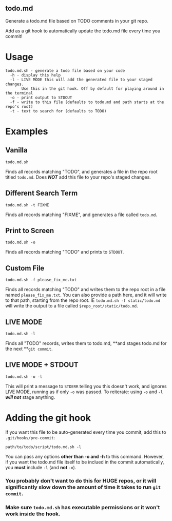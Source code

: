 todo.md
-------

Generate a todo.md file based on TODO comments in your git repo.

Add as a git hook to automatically update the todo.md file every time you commit!

Usage
=====

    todo.md.sh - generate a todo file based on your code
      -h - display this help
      -l - LIVE MODE this will add the generated file to your staged changes.
           Use this in the git hook. Off by default for playing around in the terminal
      -o - print output to STDOUT
      -f - write to this file (defaults to todo.md and path starts at the repo's root)
      -t - text to search for (defaults to TODO)

Examples
========

## Vanilla
	todo.md.sh
Finds all records matching "TODO", and generates a file in the repo root titled ``todo.md``. Does ***NOT*** add this file to your repo's staged changes.

## Different Search Term
	todo.md.sh -t FIXME
Finds all records matching "FIXME", and generates a file called ``todo.md``.

## Print to Screen
	todo.md.sh -o
Finds all records matching "TODO" and prints to ``STDOUT``.

## Custom File
	todo.md.sh -f please_fix_me.txt
Finds all records matching "TODO" and writes them to the repo root in a file named ``please_fix_me.txt``. You can also provide a path here, and it will write to that path, starting from the repo root. IE ``todo.md.sh -f static/todo.md`` will write the output to a file called ``$repo_root/static/todo.md``.

## LIVE MODE
	todo.md.sh -l
Finds all "TODO" records, writes them to todo.md, **and stages todo.md for the next **``git commit``.

## LIVE MODE + STDOUT
	todo.md.sh -o -l
This will print a message to ``STDERR`` telling you this doesn't work, and ignores LIVE MODE, running as if only ``-o`` was passed. To reiterate: using ``-o`` and ``-l`` ***will not*** stage anything.

Adding the git hook
===================

If you want this file to be auto-generated every time you commit, add this to ``.git/hooks/pre-commit``:

	path/to/todo/script/todo.md.sh -l

You can pass any options **other than -o and -h** to this command. However, if you want the todo.md file itself to be inclued in the commit automatically, you **must** include ``-l`` (and **not** ``-o``).

### You probably don't want to do this for HUGE repos, or it will significantly slow down the amount of time it takes to run ``git commit``.

### Make sure ``todo.md.sh`` has executable permissions or it won't work inside the hook.
